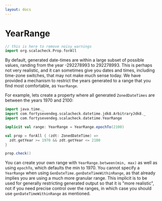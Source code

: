 ```yaml
---
layout: docs
---
```

# YearRange

```scala mdoc:silent
// this is here to remove noisy warnings
import org.scalacheck.Prop.forAll
```

By default, generated date-times are within a large subset of possible values, randing from the year -292278993 to 292278993.
This is perhaps not very realistic, and it can sometimes give you dates and times, including time-zone switches, that may not make much sense today.
We have provided a mechanism to restrict the years generated to a range that you find most comfortable, as `YearRange`.

For example, lets create a property where all generated `ZonedDateTimes` are between the years 1970 and 2100:

```scala mdoc:silent
import java.time._
import com.fortysevendeg.scalacheck.datetime.jdk8.ArbitraryJdk8._
import com.fortysevendeg.scalacheck.datetime.YearRange

implicit val range: YearRange = YearRange.epochTo(2100)

val prop = forAll { (zdt: ZonedDateTime) =>
  zdt.getYear >= 1970 && zdt.getYear <= 2100
}

prop.check()
```

You can create your own range with `YearRange.between(min, max)` as well as using `epochTo`, which defaults the min to 1970.
You cannot specify a `YearRange` when using `GenDateTime.genDateTimeWithinRange`, as that already implies you are using a much more granular range.
This implicit is to be used for generally restricting generated output so that it is "more realistic", not if you need precise control over the ranges, in which case you should use `genDateTimeWithinRange` as mentioned.

